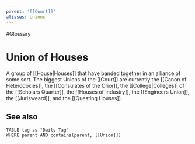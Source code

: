 ```yaml
---
parent: '[[Court]]'
aliases: Unions
---
```


#Glossary

# Union of Houses

A group of [[House|Houses]] that have banded together in an alliance of some sort. The biggest Unions of the [[Court]] are currently the [[Canon of Heterodoxies]], the [[Consulates of the Orior]], the [[College|Colleges]] of the [[Scholars Quarter]], the [[Houses of Industry]], the [[Engineers Union]], the [[Jurisweard]], and the [[Questing Houses]].

## See also
```dataview
TABLE tag as "Daily Tag"
WHERE parent AND contains(parent, [[Union]])
```
